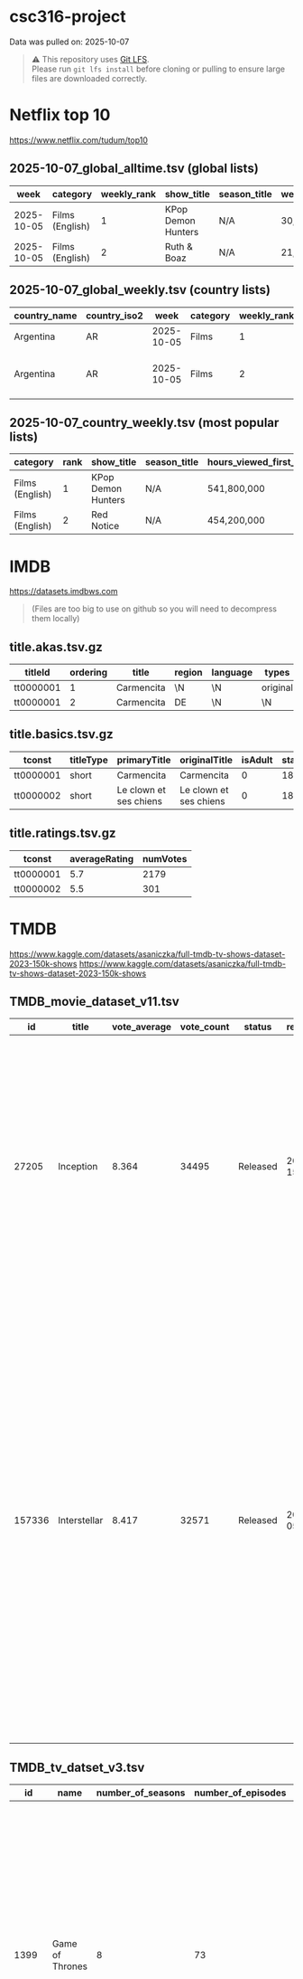 # csc316-project

Data was pulled on: 2025-10-07

> ⚠️ This repository uses [Git LFS](https://git-lfs.com).  
> Please run `git lfs install` before cloning or pulling to ensure large files are downloaded correctly.


# Netflix top 10
https://www.netflix.com/tudum/top10
## 2025-10-07_global_alltime.tsv (global lists)
| week       | category        | weekly_rank | show_title          | season_title | weekly_hours_viewed | runtime | weekly_views | cumulative_weeks_in_top_10 |
|-------------|-----------------|--------------|----------------------|---------------|----------------------|----------|---------------|-----------------------------|
| 2025-10-05  | Films (English) | 1            | KPop Demon Hunters   | N/A           | 30,200,000           | 1.6667   | 18,100,000    | 16                          |
| 2025-10-05  | Films (English) | 2            | Ruth & Boaz          | N/A           | 21,900,000           | 1.55     | 14,100,000    | 2                           |


## 2025-10-07_global_weekly.tsv (country lists)
| country_name | country_iso2 | week       | category | weekly_rank | show_title                                   | season_title | cumulative_weeks_in_top_10 |
|---------------|--------------|------------|-----------|--------------|----------------------------------------------|---------------|-----------------------------|
| Argentina     | AR           | 2025-10-05 | Films     | 1            | French Lover                                | N/A           | 2                           |
| Argentina     | AR           | 2025-10-05 | Films     | 2            | Rockstar Duki from the end of the world      | N/A           | 1                           |


## 2025-10-07_country_weekly.tsv (most popular lists)
| category        | rank | show_title         | season_title | hours_viewed_first_91_days | runtime | views_first_91_days |
|------------------|------|--------------------|---------------|-----------------------------|----------|----------------------|
| Films (English)  | 1    | KPop Demon Hunters | N/A           | 541,800,000                 | 1.6667   | 325,100,000          |
| Films (English)  | 2    | Red Notice         | N/A           | 454,200,000                 | 1.9667   | 230,900,000          |


# IMDB
https://datasets.imdbws.com

> (Files are too big to use on github so you will need to decompress them locally)

## title.akas.tsv.gz
| titleId   | ordering | title       | region | language | types       | attributes    | isOriginalTitle |
|------------|----------|-------------|--------|-----------|--------------|---------------|-----------------|
| tt0000001  | 1        | Carmencita  | \N     | \N        | original     | \N            | 1               |
| tt0000001  | 2        | Carmencita  | DE     | \N        | \N           | literal title | 0               |

## title.basics.tsv.gz
| tconst     | titleType | primaryTitle             | originalTitle           | isAdult | startYear | endYear | runtimeMinutes | genres              |
|-------------|------------|--------------------------|--------------------------|----------|------------|---------|----------------|----------------------|
| tt0000001   | short      | Carmencita              | Carmencita              | 0        | 1894       | \N      | 1              | Documentary,Short    |
| tt0000002   | short      | Le clown et ses chiens  | Le clown et ses chiens  | 0        | 1892       | \N      | 5              | Animation,Short      |

## title.ratings.tsv.gz
| tconst     | averageRating | numVotes |
|-------------|----------------|-----------|
| tt0000001   | 5.7            | 2179      |
| tt0000002   | 5.5            | 301       |


# TMDB
https://www.kaggle.com/datasets/asaniczka/full-tmdb-tv-shows-dataset-2023-150k-shows
https://www.kaggle.com/datasets/asaniczka/full-tmdb-tv-shows-dataset-2023-150k-shows

## TMDB_movie_dataset_v11.tsv
| id     | title        | vote_average | vote_count | status   | release_date | revenue   | runtime | adult | backdrop_path                              | budget     | homepage                                      | imdb_id    | original_language | original_title | overview | popularity | poster_path                              | tagline                                       | genres                                 | production_companies                          | production_countries                          | spoken_languages                          | keywords |
|---------|--------------|--------------|-------------|-----------|---------------|------------|----------|--------|---------------------------------------------|-------------|------------------------------------------------|-------------|-------------------|----------------|-----------|-------------|---------------------------------------------|------------------------------------------------|----------------------------------------|------------------------------------------------|------------------------------------------------|--------------------------------------------|-----------|
| 27205  | Inception     | 8.364        | 34495       | Released  | 2010-07-15    | 825532764  | 148      | False  | /8ZTVqvKDQ8emSGUEMjsS4yHAwrp.jpg           | 160000000  | https://www.warnerbros.com/movies/inception   | tt1375666  | en                | Inception      | Cobb, a skilled thief who commits corporate espionage by infiltrating the subconscious of his targets is offered a chance to regain his old life as payment for a task considered to be impossible: "inception", the implantation of another person's idea into a target's subconscious. | 83.952      | /oYuLEt3zVCKq57qu2F8dT7NIa6f.jpg           | Your mind is the scene of the crime.          | Action, Science Fiction, Adventure      | Legendary Pictures, Syncopy, Warner Bros. Pictures | United Kingdom, United States of America       | English, French, Japanese, Swahili           | rescue, mission, dream, airplane, paris, france, virtual reality, kidnapping, philosophy, spy, allegory, manipulation, car crash, heist, memory, architecture, los angeles, california, dream world, subconscious |
| 157336 | Interstellar  | 8.417        | 32571       | Released  | 2014-11-05    | 701729206  | 169      | False  | /pbrkL804c8yAv3zBZR4QPEafpAR.jpg           | 165000000  | http://www.interstellarmovie.net/            | tt0816692  | en                | Interstellar   | The adventures of a group of explorers who make use of a newly discovered wormhole to surpass the limitations on human space travel and conquer the vast distances involved in an interstellar voyage. | 140.241     | /gEU2QniE6E77NI6lCU6MxlNBvIx.jpg           | Mankind was born on Earth. It was never meant to die here. | Adventure, Drama, Science Fiction      | Legendary Pictures, Syncopy, Lynda Obst Productions | United Kingdom, United States of America       | English                                    | rescue, future, spacecraft, race against time, artificial intelligence (a.i.), nasa, time warp, dystopia, expedition, space travel, wormhole, famine, black hole, quantum mechanics, family relationships, space, robot, astronaut, scientist, single father, farmer, space station, curious, space adventure, time paradox, thoughtful, time-manipulation, father daughter relationship, 2060s, cornfield, time manipulation, complicated |


## TMDB_tv_datset_v3.tsv
| id     | name            | number_of_seasons | number_of_episodes | original_language | vote_count | vote_average | overview | adult | backdrop_path                              | first_air_date | last_air_date | homepage                                  | in_production | original_name    | popularity  | poster_path                              | type     | status | tagline            | genres                           | created_by             | languages | networks            | origin_country | spoken_languages | production_companies                                                | production_countries                        | episode_run_time |
|--------|-----------------|------------------|------------------|------------------|------------|--------------|---------|-------|--------------------------------------------|----------------|---------------|-------------------------------------------|----------------|-----------------|------------|--------------------------------------------|----------|--------|------------------|---------------------------------|------------------------|-----------|--------------------|----------------|-----------------|---------------------------------------------------------------------|--------------------------------------------|----------------|
| 1399   | Game of Thrones | 8                | 73               | en               | 21857      | 8.442        | Seven noble families fight for control of the mythical land of Westeros. Friction between the houses leads to full-scale war. All while a very ancient evil awakens in the farthest north. Amidst the war, a neglected military order of misfits, the Night's Watch, is all that stands between the realms of men and icy horrors beyond. | False | /2OMB0ynKlyIenMJWI2Dy9IWT4c.jpg | 2011-04-17     | 2019-05-19    | http://www.hbo.com/game-of-thrones     | False          | Game of Thrones | 1083.917  | /1XS1oqL89opfnbLl8WnZY1O1uJx.jpg       | Scripted | Ended  | Winter Is Coming   | Sci-Fi & Fantasy, Drama, Action & Adventure | David Benioff, D.B. Weiss | en        | HBO                | US             | English         | Revolution Sun Studios, Television 360, Generator Entertainment, Bighead Littlehead | United Kingdom, United States of America   | 0              |
| 71446  | Money Heist     | 3                | 41               | es               | 17836      | 8.257        | To carry out the biggest heist in history, a mysterious man called The Professor recruits a band of eight robbers who have a single characteristic: none of them has anything to lose. Five months of seclusion - memorizing every step, every detail, every probability - culminate in eleven days locked up in the National Coinage and Stamp Factory of Spain, surrounded by police forces and with dozens of hostages in their power, to find out whether their suicide wager will lead to everything or nothing. | False | /gFZriCkpJYsApPZEF3jhxL4yLzG.jpg | 2017-05-02     | 2021-12-03    | https://www.netflix.com/title/80192098 | False          | La Casa de Papel | 96.354    | /reEMJA1uzscCbkpeRJeTT2bjqUp.jpg       | Scripted | Ended  | The perfect robbery. | Crime, Drama                       | Álex Pina              | es        | Netflix, Antena 3   | ES             | Español         | Vancouver Media                                                    | Spain                                      | 70             |

